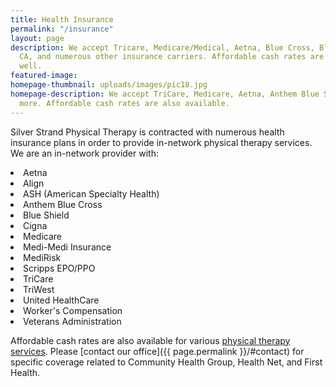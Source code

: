 ```yaml
---
title: Health Insurance
permalink: "/insurance"
layout: page
description: We accept Tricare, Medicare/Medical, Aetna, Blue Cross, Blue Shield of
  CA, and numerous other insurance carriers. Affordable cash rates are available as
  well.
featured-image: 
homepage-thumbnail: uploads/images/pic18.jpg
homepage-description: We accept TriCare, Medicare, Aetna, Anthem Blue Shield, and
  more. Affordable cash rates are also available.
---
```


Silver Strand Physical Therapy is contracted with numerous health insurance plans in order to provide in-network physical therapy services. We are an in-network provider with:

<section id="insurance-providers">
  <div class="provider-list">
    <li>Aetna</li>
    <li>Align</li>
    <li>ASH (American Specialty Health)</li>
    <li>Anthem Blue Cross</li>
    <li>Blue Shield</li>
  </div>
  <div class="provider-list">
    <li>Cigna</li>
    <li>Medicare</li>
    <li>Medi-Medi Insurance</li>
    <li>MediRisk</li>
    <li>Scripps EPO/PPO</li>
  </div>
  <div class="provider-list">
    <li>TriCare</li>
    <li>TriWest</li>
    <li>United HealthCare</li>
    <li>Worker's Compensation</li>
    <li>Veterans Administration</li>
  </div>
</section>

Affordable cash rates are also available for various [physical therapy services](/services). Please [contact our office]({{ page.permalink }}/#contact) for specific coverage related to Community Health Group, Health Net, and First Health.
